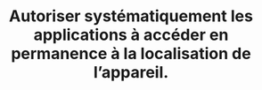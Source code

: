 ---
category: category-qP7AaYEirvtU1XIjwcSea
goodPractices:
- good-practice-x_5dTX9U-UpDh6YLU7d76
risks:
- Permettre à des applications d’enregistrer et de partager ma localisation à mon
  insu.
title: Autoriser systématiquement les applications à accéder en permanence à la localisation
  de l’appareil.
uuid: vulnerability-_U00xb6nlnjIpaO_-G3di
visibleInCms: true
---